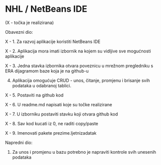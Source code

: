# NHL / NetBeans IDE
 
(X - točka je realizirana)

Obavezni dio:

X - 1. Za razvoj aplikacije koristiti NetBeans IDE

X - 2. Aplikacija mora imati izbornik na kojem su vidljive sve mogućnosti aplikacije

X - 3. Jedna stavka izbornika otvara poveznicu u mrežnom pregledniku s ERA dijagramom baze koja je na github-u

4. Aplikacija omogućuje CRUD - unos, čitanje, promjenu i brisanje svih podataka u odabranoj tablici.

X - 5. Postaviti na github kod

X - 6. U readme.md napisati koje su točke realizirane

X - 7. U izborniku postaviti stavku koji otvara github kod

X - 8. Sav kod kucati iz 0, ne raditi copy/paste

X - 9. Imenovati pakete prezime.ljetnizadatak

Napredni dio:

1. Za unos i promjenu u bazu potrebno je napraviti kontrole svih unesenih podataka
